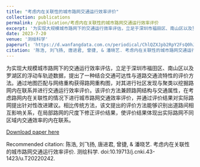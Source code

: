 ```yaml
---
title: "考虑内在关联性的城市路网交通运行效率评价"
collection: publications
permalink: /publication/考虑内在关联性的城市路网交通运行效率评价
excerpt: '为实现大规模城市路网下的交通运行效率评估，立足于深圳市福田区、南山区以及罗湖区的浮动车轨迹数据，提出了一种结合交通可达性与道路交通流特性的评价方法。通过地图匹配与网络重构获得路网重构图，对其进行社区发现与聚类以挖掘路网内在联系并进行交通运行效率评价。该评价方法兼顾路网结构与交通属性，在考虑路网内在关联性的情况下进行城市路网交通效率评价，并通过评价结果对实际路网提出针对性改进建议。相比传统方法，该文提出的评价方法能够识别出道路间相互影响关系，在局部路网的尺度下修正评价结果，使评价结果体现出实际路网不同区域内交通效率的内在联系。'
date: 2023-7-20
venue: '测绘科学'
paperurl: 'https://d.wanfangdata.com.cn/periodical/ChlQZXJpb2RpY2FsQ0hJTmV3UzIwMjMwODMxEg1jaGt4MjAyMzA3MDI2Ggg0M29qcGJ4Zw%3D%3D'
citation: '陈浩, 刘飞扬, 唐进君, 曾捷, & 潘晓艺. 考虑内在关联性的城市路网交通运行效率评价. 测绘科学. doi:10.19713/j.cnki.43-1423/u.T20220242.'
---
```

为实现大规模城市路网下的交通运行效率评估，立足于深圳市福田区、南山区以及罗湖区的浮动车轨迹数据，提出了一种结合交通可达性与道路交通流特性的评价方法。通过地图匹配与网络重构获得路网重构图，对其进行社区发现与聚类以挖掘路网内在联系并进行交通运行效率评价。该评价方法兼顾路网结构与交通属性，在考虑路网内在关联性的情况下进行城市路网交通效率评价，并通过评价结果对实际路网提出针对性改进建议。相比传统方法，该文提出的评价方法能够识别出道路间相互影响关系，在局部路网的尺度下修正评价结果，使评价结果体现出实际路网不同区域内交通效率的内在联系。

[Download paper here](http://SunderlandAJ-1130.github.io/files/考虑内在关联性的城市路网交通运行效率评价_陈浩.pdf)

Recommended citation: 陈浩, 刘飞扬, 唐进君, 曾捷, & 潘晓艺. 考虑内在关联性的城市路网交通运行效率评价. 测绘科学. doi:10.19713/j.cnki.43-1423/u.T20220242.
